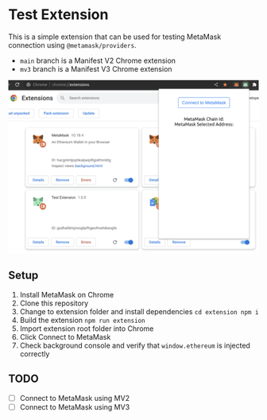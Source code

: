 # Test Extension
This is a simple extension that can be used for testing MetaMask connection using `@metamask/providers`.
- `main` branch is a Manifest V2 Chrome extension
- `mv3` branch is a Manifest V3 Chrome extension

![popup](./images/popup.png)

## Setup
1. Install MetaMask on Chrome
2. Clone this repository
3. Change to extension folder and install dependencies `cd extension npm i`
4. Build the extension `npm run extension`
5. Import extension root folder into Chrome
6. Click Connect to MetaMask
7. Check background console and verify that `window.ethereum` is injected correctly

## TODO
- [ ] Connect to MetaMask using MV2
- [ ] Connect to MetaMask using MV3
